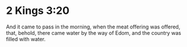 # 2 Kings 3:20

And it came to pass in the morning, when the meat offering was offered, that, behold, there came water by the way of Edom, and the country was filled with water.